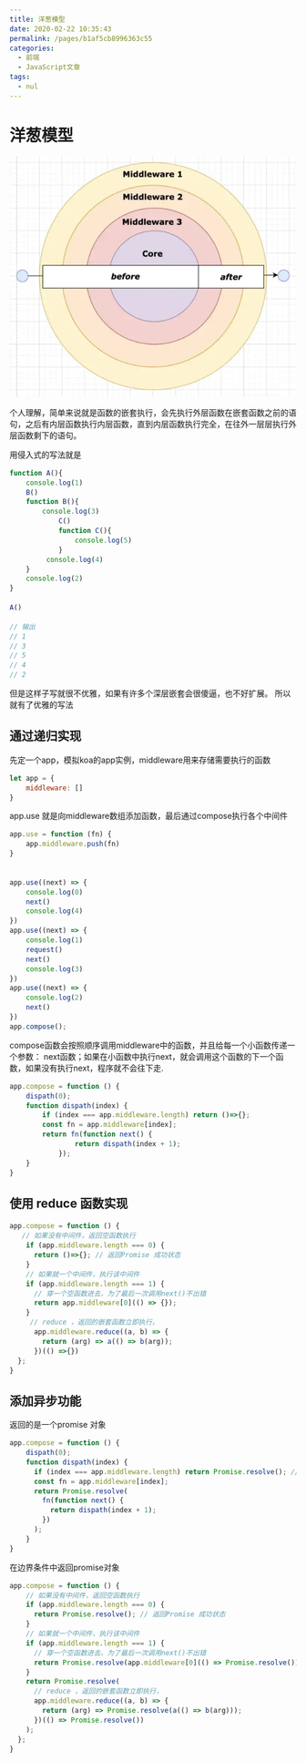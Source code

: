 ```yaml
---
title: 洋葱模型
date: 2020-02-22 10:35:43
permalink: /pages/b1af5cb8996363c55
categories: 
  - 前端
  - JavaScript文章
tags: 
  - nul
---
```


# 洋葱模型

<!-- TODO: 实现思路 -->

![洋葱模型](https://raw.githubusercontent.com/Agan29/img-for-picgo/main/img/20201030143833.png)

个人理解，简单来说就是函数的嵌套执行，会先执行外层函数在嵌套函数之前的语句，之后有内层函数执行内层函数，直到内层函数执行完全，在往外一层层执行外层函数剩下的语句。

用侵入式的写法就是

```js
function A(){
    console.log(1)
    B()
    function B(){
        console.log(3)
            C()
            function C(){
                console.log(5)
            }
         console.log(4)
    }
    console.log(2)
}

A()

// 输出
// 1
// 3
// 5
// 4
// 2
```

但是这样子写就很不优雅，如果有许多个深层嵌套会很傻逼，也不好扩展。
所以就有了优雅的写法

## 通过递归实现

先定一个app，模拟koa的app实例，middleware用来存储需要执行的函数

```js
let app = {
    middleware: []
}
```

app.use 就是向middleware数组添加函数，最后通过compose执行各个中间件

```js
app.use = function (fn) {
    app.middleware.push(fn)
}


app.use((next) => {
    console.log(0)
    next()
    console.log(4)
})
app.use((next) => {
    console.log(1)
    request()
    next()
    console.log(3)
})
app.use((next) => {
    console.log(2)
    next()
})
app.compose();
```

compose函数会按照顺序调用middleware中的函数，并且给每一个小函数传递一个参数： next函数；如果在小函数中执行next，就会调用这个函数的下一个函数，如果没有执行next，程序就不会往下走.

```js
app.compose = function () {
    dispath(0);
    function dispath(index) {
        if (index === app.middleware.length) return ()=>{};
        const fn = app.middleware[index];
        return fn(function next() {
                return dispath(index + 1);
            });
    }
}

```

## 使用 reduce 函数实现

```js
app.compose = function () {
   // 如果没有中间件，返回空函数执行
    if (app.middleware.length === 0) {
      return ()=>{}; // 返回Promise 成功状态
    }
    // 如果就一个中间件，执行该中间件
    if (app.middleware.length === 1) {
      // 穿一个空函数进去，为了最后一次调用next()不出错
      return app.middleware[0](() => {});
    }
     // reduce ，返回的嵌套函数立即执行，
      app.middleware.reduce((a, b) => {
        return (arg) => a(() => b(arg));
      })(() =>{})
  };
}
```

## 添加异步功能

返回的是一个promise 对象

```js
app.compose = function () {
    dispath(0);
    function dispath(index) {
      if (index === app.middleware.length) return Promise.resolve(); // 返回Promise 成功状态
      const fn = app.middleware[index];
      return Promise.resolve(
        fn(function next() {
          return dispath(index + 1);
        })
      );
    }
}

```

在边界条件中返回promise对象

```js
app.compose = function () {
    // 如果没有中间件，返回空函数执行
    if (app.middleware.length === 0) {
      return Promise.resolve(); // 返回Promise 成功状态
    }
    // 如果就一个中间件，执行该中间件
    if (app.middleware.length === 1) {
      // 穿一个空函数进去，为了最后一次调用next()不出错
      return Promise.resolve(app.middleware[0](() => Promise.resolve()));
    }
    return Promise.resolve(
      // reduce ，返回的嵌套函数立即执行，
      app.middleware.reduce((a, b) => {
        return (arg) => Promise.resolve(a(() => b(arg)));
      })(() => Promise.resolve())
    );
  };
}

```
